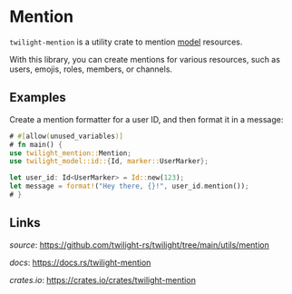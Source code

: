 # Mention

`twilight-mention` is a utility crate to mention [model] resources.

With this library, you can create mentions for various resources, such as users,
emojis, roles, members, or channels.

## Examples

Create a mention formatter for a user ID, and then format it in a message:

```rust
# #[allow(unused_variables)]
# fn main() {
use twilight_mention::Mention;
use twilight_model::id::{Id, marker::UserMarker};

let user_id: Id<UserMarker> = Id::new(123);
let message = format!("Hey there, {}!", user_id.mention());
# }
```

## Links

*source*: <https://github.com/twilight-rs/twilight/tree/main/utils/mention>

*docs*: <https://docs.rs/twilight-mention>

*crates.io*: <https://crates.io/crates/twilight-mention>

[model]: ../section_1_model.html
